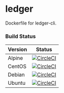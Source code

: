 # ledger
Dockerfile for ledger-cli.

### Build Status

| Version | Status |
| --- | --- | 
| Alpine | [![CircleCI](https://circleci.com/gh/gahancorpcfo/ledger/tree/alpine.svg?style=svg)](https://circleci.com/gh/gahancorpcfo/ledger/tree/alpine) | 
| CentOS | [![CircleCI](https://circleci.com/gh/gahancorpcfo/ledger/tree/centos.svg?style=svg)](https://circleci.com/gh/gahancorpcfo/ledger/tree/centos) |
| Debian | [![CircleCI](https://circleci.com/gh/gahancorpcfo/ledger/tree/debian.svg?style=svg)](https://circleci.com/gh/gahancorpcfo/ledger/tree/debian) |
| Ubuntu | [![CircleCI](https://circleci.com/gh/gahancorpcfo/ledger/tree/ubuntu.svg?style=svg)](https://circleci.com/gh/gahancorpcfo/ledger/tree/ubuntu) | 
